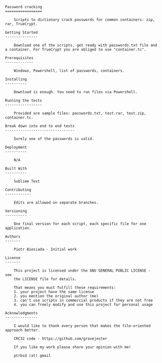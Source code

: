 	Password cracking
	=================

		Scripts to dictionary crack passwords for common containers: zip, rar, TrueCrypt.

	Getting Started
	---------------

		Download one of the scripts, get ready with passwords.txt file and a container. For TrueCrypt you are obliged to use "container.tc".

	Prerequisites
	-------------

		Windows, Powershell, list of passwords, containers.

	Installing
	----------

		Download is enough. You need to run files via Powershell.

	Running the tests
	-----------------

		Provided are sample files: passwords.txt, test.rar, test.zip, container.tc.

	Break down into end to end tests
	--------------------------------

		Surely one of the passwords is valid.

	Deployment
	----------

		N/A

	Built With
	----------

		Sublime Text

	Contributing
	------------

		Edits are allowed on separate branches.

	Versioning
	----------

		One final version for each script, each specific file for one application.

	Authors
	-------

		Piotr Biesiada - Initial work

	License
	-------

		This project is licensed under the GNU GENERAL PUBLIC LICENSE - see
		the LICENSE file for details.

		That means you must fulfill these requirements:
		1. your project have the same license
		2. you mention the original author (me)
		3. can't use scripts in commercial products if they are not free
		4. you can freely modify and use this project for personal usage

	Acknowledgments
	---------------

		I would like to thank every person that makes the file-oriented approach better.

		CRC32 code - https://github.com/gravejester

		If you like my work please share your opinion with me!

		ptrbsd (at) gmail
